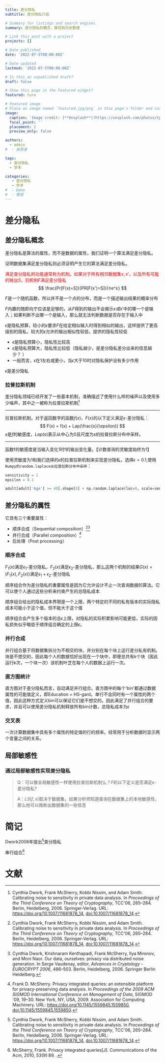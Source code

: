 ```yaml
---
title: 差分隐私
subtitle: 差分隐私介绍

# Summary for listings and search engines
summary: 差分隐私的概念、属性和历史整理

# Link this post with a project
projects: []

# Date published
date: '2022-07-5T00:00:00Z'

# Date updated
lastmod: '2022-07-5T00:00:00Z'

# Is this an unpublished draft?
draft: false

# Show this page in the Featured widget?
featured: ture

# Featured image
# Place an image named `featured.jpg/png` in this page's folder and customize its options here.
image:
  caption: 'Image credit: [**Unsplash**](https://unsplash.com/photos/CpkOjOcXdUY)'
  focal_point: ''
  placement: 2
  preview_only: false

authors:
  - admin
#  - 吳恩達

tags:
  - 查分隐私
  - 学术

categories:
   - 查分隐私
   - 学术 
#  - Demo
#  - 教程
---
```


# 差分隐私

## 差分隐私概念

差分隐私是算法的属性，而不是数据的属性，我们证明一个算法满足差分隐私。

证明数据集满足差分隐私则必须证明产生它的算法满足差分隐私。

<font color="#FF0000">满足查分隐私的功能通常称为机制。如果对于所有相邻数据集$x,x'$，以及所有可能的输出$S$，则机制$F$满足差分隐私</font>
$$
\frac{Pr[F(x)=S]}{PR[F(x')=S]}{≤e^ε}
$$

$F$是一个随机函数，所以并不是一个点的分布，而是一个描述输出结果的概率分布

$F$内置的随即向宁应该是足够的，从$F$得到的输出不会揭示$x或x'$中的哪一个是输入；如果判断不出哪一个是输入，那么就无法判断数据是否存在于输入中

$ϵ$是隐私预算，较小的$\epsilon$要求$F$在给定相似输入时得到相似的输出，这样提供了更高级别的隐私，较大的${\epsilon}$允许的输出相似性较低，提供的隐私性较低 

- $ϵ$是隐私预算小，隐私性比较高
- $ϵ$是隐私预算大，隐私性比较低（隐私越少，是差分隐私差分出来的信息越少？  ）
- 一般而言，${\epsilon}$在1左右或更小，当${\epsilon}$大于10时对隐私保护没有多少作用

${\epsilon}$是差分隐私

### 拉普拉斯机制

差分隐私领域已经开发了一些基本机制，准确描述了使用什么样的噪声以及使用多少噪声，其中之一被称为拉普拉斯机制[^1]

------

拉普拉斯机制，对于返回数字的函数$f(x)$，$F(x)$的以下定义满足${\epsilon}$-差分隐私：
$$
F(x) = f(x) + Lap(\frac{s}{\epsilon})
$$
$s$是$f$的敏感度，$Lap(s)$表示从中心为0且尺度为$s$的拉普拉斯分布中采样。

------

函数f的敏感度是当输入变化1时f的输出变化量。【计数查询的灵敏度始终为1】

使用灵敏度为1和我们选择的$\epsilon$的拉普拉斯机制来实现差分隐私，选择$\epsilon=0.1$,使用`Numpy的random.laplace从拉普拉斯分布中采样`：

```python
sensitivity = 1
epsilon = 0.1

adult[adult['Age'] >= 40].shape[0] + np.random.laplace(loc=0, scale=sensitivity/epsilon)
```



## 差分隐私的属性

它具有三个重要属性：

- 顺序合成（Sequential composition）[^1][^2]
- 并行合成（Parallel composition）[^3]
- 后处理（Post processing）

### 顺序合成

$F_1(x)$满足$\epsilon_1$-差分隐私，$F_2(x)$满足$\epsilon_2$-差分隐私，那么这两个机制的结果$G(x)=(F_1(x),F_2(x))$满足$\epsilon_1+\epsilon_2$-差分隐私

顺序组合作为差分隐私的重要属性是因为它允许设计不止一次查询数据的算法。它可以使个人通过这些分析来约束产生的总隐私成本

顺序组合给出的隐私成本界限是一个上限，两个特定的不同的私有版本的实际隐私成本可能小于这个值，但不能大于这个值

顺序组合会产生多个版本的总${\epsilon}$上限，对隐私的实际积累影响可能更低，实际的因私损失似乎略低于顺序组合确定的上限${\epsilon}$。

### 并行合成

并行组合基于将数据集拆分为不相交的块，并分别在每个块上运行差分私有机制。块是不想交的，因此每个人的数据恰好出现在一个块中，即便总共有k个块（因此运行k次，一个块一次）该机制叶芝在每个人的数据上运行一次。

### 直方图统计

直方图对于差分隐私而言，自动满足并行组合。直方图中的每个'bin'都通过数据属性的可能值定义，即Education = HS-gard。单行不会同时有一个属性的两个值，因此这种方式定义bin可以保证它们是不想交的。因此满足了并行组合的要求，并且可以使用差分隐私机制释放所有bin计数，总隐私成本为${\epsilon}$

### 交叉表

一次计算数据集中具有多个属性的特定值的行的频率。经常用于分析数据时显示两个变量之间的关系。

## 局部敏感性

### 通过局部敏感性实现差分隐私

> Q：可以像全局敏感性一样使用拉普拉斯机制么？$F$的以下定义是否满足ε-差分隐私?
>
> A：$LS(f,x)$取决于数据集，如果分析师知道查询在数据集上的本地敏感性，那么他可以推断出数据集的一些信息

# 简记

Dwork2006年提出[^1]查分隐私

串行组合[^4]

# 文献

[^1]: Cynthia Dwork, Frank McSherry, Kobbi Nissim, and Adam Smith. Calibrating noise to sensitivity in private data analysis. In *Proceedings of the Third Conference on Theory of Cryptography*, TCC'06, 265–284. Berlin, Heidelberg, 2006. Springer-Verlag. URL: https://doi.org/10.1007/11681878_14, [doi:10.1007/11681878_14](https://doi.org/10.1007/11681878_14).
[^2]: Cynthia Dwork, Krishnaram Kenthapadi, Frank McSherry, Ilya Mironov, and Moni Naor. Our data, ourselves: privacy via distributed noise generation. In Serge Vaudenay, editor, *Advances in Cryptology - EUROCRYPT 2006*, 486–503. Berlin, Heidelberg, 2006. Springer Berlin Heidelberg.

[^3]: Frank D. McSherry. Privacy integrated queries: an extensible platform for privacy-preserving data analysis. In *Proceedings of the 2009 ACM SIGMOD International Conference on Management of Data*, SIGMOD '09, 19–30. New York, NY, USA, 2009. Association for Computing Machinery. URL: https://doi.org/10.1145/1559845.1559850, [doi:10.1145/1559845.1559850](https://doi.org/10.1145/1559845.1559850).

[^4]: McSherry, Frank. Privacy integrated queries[J]. Communications of the Acm, 2010, 53(9):89. .

